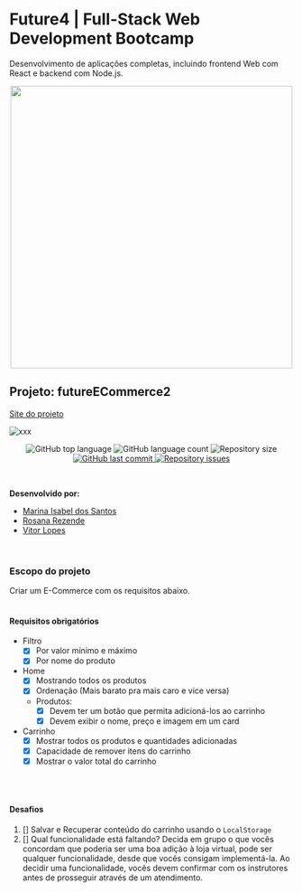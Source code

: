 # Future4 | Full-Stack Web Development Bootcamp
Desenvolvimento de aplicações completas, incluindo frontend Web com React e backend com Node.js.

<p align="center">
  <img  width='500' src='https://user-images.githubusercontent.com/45580434/74607837-f69f5e00-50ba-11ea-97e0-62fab855bcb6.png'>
</p>

## Projeto: futureECommerce2

[Site do projeto](http://xxx.surge.sh/)

![xxx](https:/xxx.gif)

<p align="center">
  <img alt="GitHub top language" src="https://img.shields.io/github/languages/top/future4code/sagan-futureECommerce2">

  <img alt="GitHub language count" src="https://img.shields.io/github/languages/count/future4code/sagan-futureECommerce2">

  <img alt="Repository size" src="https://img.shields.io/github/repo-size/future4code/sagan-futureECommerce2">

  <a href="https://github.com/future4code/sagan-futureECommerce2/commits/master">
    <img alt="GitHub last commit" src="https://img.shields.io/github/last-commit/future4code/sagan-futureECommerce2">
  </a>

  <a href="https://github.com/future4code/sagan-futureECommerce2/issues">
    <img alt="Repository issues" src="https://img.shields.io/github/issues/future4code/sagan-futureECommerce2">
  </a>
</p>
<br>

**Desenvolvido por:** 
* [Marina Isabel dos Santos](https://github.com/marinaisabels)
* [Rosana Rezende](https://github.com/rosanarezende)
* [Vitor Lopes](https://github.com/vitor-slopes)
<br>

### Escopo do projeto
Criar um E-Commerce com os requisitos abaixo.
<br><br>


#### Requisitos obrigatórios
- Filtro
    - [x] Por valor mínimo e máximo
    - [x] Por nome do produto
- Home
    - [x] Mostrando todos os produtos
    - [x] Ordenação (Mais barato pra mais caro e vice versa)
    - Produtos:
        - [x] Devem ter um botão que permita adicioná-los ao carrinho
        - [x] Devem exibir o nome, preço e imagem em um card
- Carrinho
    - [x] Mostrar todos os produtos e quantidades adicionadas
    - [x] Capacidade de remover itens do carrinho
    - [x] Mostrar o valor total do carrinho

<br><br>


#### Desafios
1. [] Salvar e Recuperar conteúdo do carrinho usando o `LocalStorage`
2. [] Qual funcionalidade está faltando? Decida em grupo o que vocês concordam que poderia ser uma boa adição à loja virtual, pode ser qualquer funcionalidade, desde que vocês consigam implementá-la. Ao decidir uma funcionalidade, vocês devem confirmar com os instrutores antes de prosseguir através de um atendimento.
